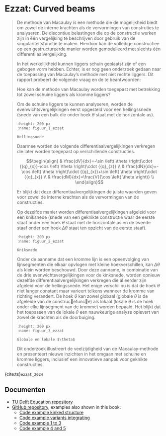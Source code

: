 # Ezzat: Curved beams

> De methode van Macaulay is een methode die de mogelijkheid biedt om zowel de interne krachten als de vervormingen van construties te analyseren. De discontiue belastingen die op de constructie werken zijn in één vergelijking te beschrijven door gebruik van de singulariteitsfunctie te maken. Hierdoor kan de volledige constructiee op een gestructureerde manier worden gemodelleerd met slechts één differenti aalvergelijking.
>
> In het werkelijkheid kunnen liggers schuin geplaatst zijn of een gebogen vorm hebben. Echter, is er nog geen onderzoek gedaan naar de toepassing van Macaulay’s methode met niet rechte liggers. Dit rapport probeert de volgende vraag en de te beantwoorden:
>
>Hoe kan de methode van Macaulay worden toegepast met betrekking tot zowel schuine liggers als
kromme liggers?

>Om de schuine liggers te kunnen analyseren, worden de evenwichtsvergelijkingen eerst opgesteld voor een hellingssnede (snede van een balk die onder hoek $\theta$ staat met de horizontale as).
> 
> ```{figure} ./figures/Figuur_1_ezzat.png
> :height: 200 px
> :name: figuur_1_ezzat
>
> Hellingsnede
> ```
> 
> Daarmee worden de volgende differentiaalvergelijkingen verkregen die later worden toegepast op verschillende constructies.
>
> $$\begin{align}   & \frac{dV}{dx}=-\sin \left( \theta  \right)\cdot {{q}_{x}}-\cos \left( \theta  \right)\cdot {{q}_{z}} \\   & \frac{dN}{dx}=-\cos \left( \theta  \right)\cdot {{q}_{x}}+\sin \left( \theta  \right)\cdot {{q}_{x}} \\   & \frac{dM}{dx}=\frac{V}{\cos \left( \theta  \right)} \\  \end{align}$$
>
> Er blijkt dat deze differentiaalvergelijkingen de juiste waarden geven voor zowel de interne krachten als de vervormingen van de constructies.
>
> Op dezelfde manier worden differentiaalvergelijkingen afgeleid voor een kniksnede (snede van een geknikte constructie waar de eerste staaf onder een hoek $\theta$ staat met de horizontale as en de tweede staaf onder een hoek $\Delta\theta$ staat ten opzicht van de eerste staaf).
>
> ```{figure} ./figures/Figuur_2_ezzat.png
> :height: 200 px
> :name: figuur_2_ezzat
>
> Kniksnede
> ```
>
> Onder de aanname dat een kromme lijn is een opeenvolging van lijnsegmenten die elkaar opvlogen met kleine hoekverschillen, kan $\Delta\theta$ als klein worden beschouwd. Door deze aanname, in combinatie van de drie evenwichtsvergelijkingen voor de kinksnede, worden opnieuw dezelfde differentiaalvergelijkingen verkregen die al eerder zijn afgeleid voor de hellingssnede. Het enige verschil nu is dat de hoek $\theta$ niet langer constant maar varieert telkens wanneer de kromme van richting verandert. De hoek $\theta$ kan zowel globaal (globale $\theta$ is de afgeleide van de construc􀆟efunc􀆟e) als lokaal (lokale $\theta$ is de hoek onder elke lijnsegment van de kromme) worden bepaald. Het blijkt dat het toepassen van de lokale $\theta$ een nauwkeurige analyse oplevert van zowel de krachten als de doorbuiging.
>
> ```{figure} ./figures/Figuur_3_ezzat.png
> :height: 200 px
> :name: figuur_3_ezzat
>
> Globale en lokale $\theta$
> ```
>
> Dit onderzoek illustreert de veelzijdigheid van de Macaulay-methode en presenteert nieuwe inzichten in het omgaan met schuine en kromme liggers, inclusief een innovatieve aanpak voor geknikte constructies.

{cite:ts}`ezzat_2024`

## Documenten
- [TU Delft Education repository](http://resolver.tudelft.nl/uuid:e82c8dd5-fbc1-46a3-b022-048d70425e2c)
- [GitHub repository](https://github.com/Ezzat1998/De-methode-van-Macaulay), examples also shown in this book:
   - [Code example kinked structure](./De-methode-van-Macaulay/geknikte_constructie.ipynb)
   - [Code example variants integrating](./De-methode-van-Macaulay/Varianten-(1).ipynb)
   - [Code example 1 to 3](./De-methode-van-Macaulay/Voorbeelden-1-t_m-3.ipynb)
   - [Code example 4 and 5](./De-methode-van-Macaulay/Voorbeelden-4-en-5.ipynb)